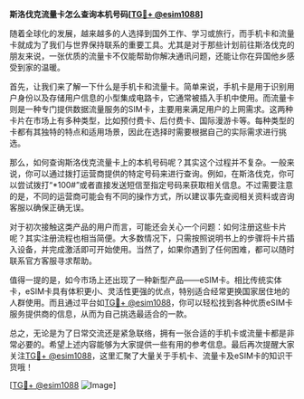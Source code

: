 **斯洛伐克流量卡怎么查询本机号码[[TG💪+ @esim1088](https://t.me/s/esim1088)]**

随着全球化的发展，越来越多的人选择到国外工作、学习或旅行，而手机卡和流量卡就成为了我们与世界保持联系的重要工具。尤其是对于那些计划前往斯洛伐克的朋友来说，一张优质的流量卡不仅能帮助你解决通讯问题，还能让你在异国他乡感受到家的温暖。

首先，让我们来了解一下什么是手机卡和流量卡。简单来说，手机卡是用于识别用户身份以及存储用户信息的小型集成电路卡，它通常被插入手机中使用。而流量卡则是一种专门提供数据流量服务的SIM卡，主要用来满足用户的上网需求。这两种卡片在市场上有多种类型，比如预付费卡、后付费卡、国际漫游卡等。每种类型的卡都有其独特的特点和适用场景，因此在选择时需要根据自己的实际需求进行挑选。

那么，如何查询斯洛伐克流量卡上的本机号码呢？其实这个过程并不复杂。一般来说，你可以通过拨打运营商提供的特定号码来进行查询。例如，在斯洛伐克，你可以尝试拨打“*100#”或者直接发送短信至指定号码来获取相关信息。不过需要注意的是，不同的运营商可能会有不同的操作方式，所以建议事先查阅相关资料或咨询客服以确保正确无误。

对于初次接触这类产品的用户而言，可能还会关心一个问题：如何注册这些卡片呢？其实注册流程也相当简便。大多数情况下，只需按照说明书上的步骤将卡片插入设备，并完成激活即可开始使用。当然了，如果你遇到了任何困难，都可以随时联系官方客服寻求帮助。

值得一提的是，如今市场上还出现了一种新型产品——eSIM卡。相比传统实体卡，eSIM卡具有体积更小、灵活性更强的优点，特别适合经常更换国家居住地的人群使用。而且通过平台如[TG💪+ @esim1088](https://t.me/s/esim1088)，你可以轻松找到各种优质eSIM卡服务提供商的信息，从而为自己挑选最适合的一款。

总之，无论是为了日常交流还是紧急联络，拥有一张合适的手机卡或流量卡都是非常必要的。希望上述内容能够为大家提供一些有用的参考信息。最后再次提醒大家关注[TG💪+ @esim1088](https://t.me/s/esim1088)，这里汇聚了大量关于手机卡、流量卡及eSIM卡的知识干货哦！

[[TG💪+ @esim1088](https://t.me/s/esim1088) ![Image](https://i.postimg.cc/4NQfJmqS/Snipaste-2025-05-13-00-14-12.png)]